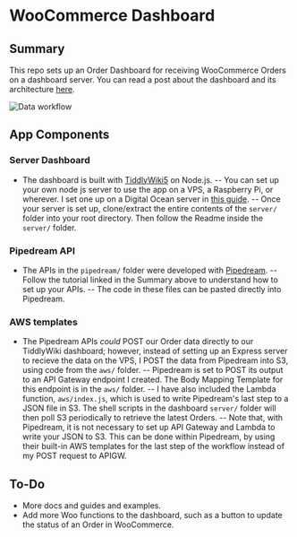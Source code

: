 # WooCommerce Dashboard

## Summary 

This repo sets up an Order Dashboard for receiving WooCommerce Orders on a dashboard server. You can read a post about the dashboard and its architecture [here](https://mydigitalmark.com/woocommerce-dashboard-with-sms-using-twilio-pipedream-and-tiddlywiki). 

![Data workflow](https://mydigitalmark.com/wp-content/uploads/2021/07/woocommerce_dashboard_with_pipedream_twilio_tiddlywiki-1024x527.jpg "Data workflow")

## App Components

### Server Dashboard

- The dashboard is built with [TiddlyWiki5](https://tiddlywiki.com) on Node.js. 
-- You can set up your own node js server to use the app on a VPS, a Raspberry Pi, or wherever. I set one up on a Digital Ocean server in [this guide](https://mydigitalmark.com/add-login-to-nodejs-with-cloudflare-argo-tunnels/#dosetup).
-- Once your server is set up, clone/extract the entire contents of the `server/` folder into your root directory. Then follow the Readme inside the `server/` folder. 

### Pipedream API 

- The APIs in the `pipedream/` folder were developed with [Pipedream](https://pipedream.com).
-- Follow the tutorial linked in the Summary above to understand how to set up your APIs. 
-- The code in these files can be pasted directly into Pipedream. 

### AWS templates 

- The Pipedream APIs *could* POST our Order data directly to our TiddlyWiki dashboard; however, instead of setting up an Express server to recieve the data on the VPS, I POST the data from Pipedream into S3, using code from the `aws/` folder. 
-- Pipedream is set to POST its output to an API Gateway endpoint I created. The Body Mapping Template for this endpoint is in the `aws/` folder. 
-- I have also included the Lambda function, `aws/index.js`, which is used to write Pipedream's last step to a JSON file in S3. The shell scripts in the dashboard `server/` folder will then poll S3 periodically to retrieve the latest Orders. 
-- Note that, with Pipedream, it is not necessary to set up API Gateway and Lambda to write your JSON to S3. This can be done within Pipedream, by using their built-in AWS templates for the last step of the workflow instead of my POST request to APIGW. 

## To-Do

- More docs and guides and examples.
- Add more Woo functions to the dashboard, such as a button to update the status of an Order in WooCommerce. 
